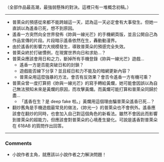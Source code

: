 （全部作品最高潮，最強弱懸殊的對決。這裡只有一堆概念初稿。）

---

- 普萊朵的預感從來都不能跨越這一天，認為這一天必定會有大事發生。但她一直誤以為遙香已死，想不到原因。
- 遙香一方突然向全世界發佈《妳與一線光芒》的手機網頁版，並且公開自己為作品宣傳的片段。片段暗示遙香依然在生，轟動動漫界。
- 由於遙香的影響力大規模發生，導致普萊朵的預感完全失效。
- 普萊朵終於打破慣例，在現實世界向日和求助...？
- 普萊朵應該會用日和之力，斷掉所有手機登錄《妳與一線光芒》遊戲...
	- 遙香一方是否能突破日和的封鎖？
	- 遊戲能否線下分享？並且經日和力不能及的暗網更新內容？
	- 普萊朵用這麼強暴的方法，會否有反效果？會否令遙香一方有機可乘？
- 普萊朵曾一度打算把《妳與一線光芒》的寫手轉給黃爛，她可能會因誤以為自己無法預知未來是黃爛的原因，而攻擊黃爛。而黃爛可能打算和普萊朵同歸於盡...
	- 「遙香在生？是 deep fake 啦。」黃爛用這個理由騙普萊朵遙香已死...？
- 翻炒舊角是手機遊戲最常見的做法，《妳光一》的普萊朵也不會例外。遙香應該會在翻炒的同時，也會加入自己對這個角色的新看法。雖然不會因此而影響到普萊朵的超能力，但應該會對普萊朵的心境產生變化。可說是遙香對普萊朵在 618AB 的質問作出回答。

---

### Comments

- 小說作者主角，就應該以小說作者之力解決問題！

